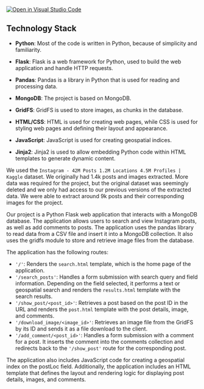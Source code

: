 [![Open in Visual Studio Code](https://classroom.github.com/assets/open-in-vscode-c66648af7eb3fe8bc4f294546bfd86ef473780cde1dea487d3c4ff354943c9ae.svg)](https://classroom.github.com/online_ide?assignment_repo_id=10443004&assignment_repo_type=AssignmentRepo)

## Technology Stack

- **Python**: Most of the code is written in Python, because of simplicity and familiarity.

- **Flask**: Flask is a web framework for Python, used to build the web application and handle HTTP requests.

- **Pandas**: Pandas is a library in Python that is used for reading and processing data.

- **MongoDB**: The project is based on MongoDB.

- **GridFS**: GridFS is used to store images, as chunks in the database.

- **HTML/CSS**: HTML is used for creating web pages, while CSS is used for styling web pages and defining their layout and appearance.

- **JavaScript**: JavaScript is used for creating geospatial indices.

- **Jinja2**: Jinja2 is used to allow embedding Python code within HTML templates to generate dynamic content.

We used the `Instagram - 42M Posts 1.2M Locations 4.5M Profiles | Kaggle` dataset.
We originally had 1.4k posts and images extracted. More data was required for the project, but the original dataset was seemingly deleted and we only had access to our previous versions of the extracted data. We were able to extract around 9k posts and their corresponding images for the project.

Our project is a Python Flask web application that interacts with a MongoDB database. The application allows users to search and view Instagram posts, as well as add comments to posts. The application uses the pandas library to read data from a CSV file and insert it into a MongoDB collection. It also uses the gridfs module to store and retrieve image files from the database.

The application has the following routes:

- `'/'`: Renders the `search.html` template, which is the home page of the application.
- `'/search_posts'`: Handles a form submission with search query and field information. Depending on the field selected, it performs a text or geospatial search and renders the `results.html` template with the search results.
- `'/show_post/<post_id>'`: Retrieves a post based on the post ID in the URL and renders the `post.html` template with the post details, image, and comments.
- `'/download_image/<image_id>'`: Retrieves an image file from the GridFS by its ID and sends it as a file download to the client.
- `'/add_comment/<post_id>'`: Handles a form submission with a comment for a post. It inserts the comment into the comments collection and redirects back to the `'/show_post'` route for the corresponding post.

The application also includes JavaScript code for creating a geospatial index on the postLoc field. Additionally, the application includes an HTML template that defines the layout and rendering logic for displaying post details, images, and comments.
